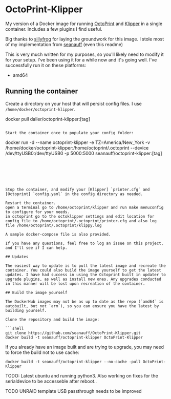 # OctoPrint-Klipper

My version of a Docker image for running [OctoPrint] and [Klipper] in a single container. Includes a few plugins I find useful.

Big thanks to [sillyfrog](https://github.com/sillyfrog) for laying the groundwork for this image.
I stole most of my implementation from [seanauff](https://github.com/seanauff) (even this readme)


This is very much written for my purposes, so you'll likely need to modify it for your setup. I've been using it for a while now and it's going well. I've successfully run it on these platforms:
* amd64

## Running the container

Create a directory on your host that will persist config files. I use `/home/docker/octoprint-klipper`.

docker pull daller/octoprint-klipper:[tag]
```

Start the container once to populate your config folder:

```
docker run -d --name octoprint-klipper -e TZ=America/New_York -v /home/docker/octoprint-klipper:/home/octoprint/.octoprint --device /dev/ttyUSB0:/dev/ttyUSB0 -p 5000:5000 seanauff/octoprint-klipper:[tag]
```






Stop the container, and modify your [Klipper] `printer.cfg` and [Octoprint] `config.yaml` in the config directory as needed.

Restart the container.
open a terminal go to /home/octoprint/klipper and run make menuconfig to configure for your needs.
in octoprint go to the octoklipper settings and edit location for config file to /home/octoprint/.octoprint/printer.cfg and also log file /home/octoprint/.octoprint/klippy.log

A sample docker-compose file is also provided.

If you have any questions, feel free to log an issue on this project, and I'll see if I can help.

## Updates

The easiest way to update is to pull the latest image and recreate the container. You could also build the image yourself to get the latest updates. I have had success in using the Octoprint built in updater to upgrade plugins, as well as install new ones. Any upgrades conducted in this manner will be lost upon recreation of the container.

## Build the image yourself

The DockerHub images may not be as up to date as the repo (`amd64` is autobuilt, but not `arm`), so you can ensure you have the latest by building yourself.

Clone the repository and build the image:

```shell
git clone https://github.com/seanauff/OctoPrint-Klipper.git
docker build -t seanauff/octoprint-klipper OctoPrint-Klipper
```

If you already have an image built and are trying to upgrade, you may need to force the build not to use cache:
```shell
docker build -t seanauff/octoprint-klipper --no-cache -pull OctoPrint-Klipper
```

[Octoprint]: https://github.com/foosel/OctoPrint
[Klipper]: https://github.com/KevinOConnor/klipper




TODO:
Latest ubuntu and running python3. Also working on fixes for the serialdevice to be accesseble after reboot..

TODO
UNRAID template
USB passthrough needs to be improved